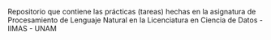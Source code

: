 Repositorio que contiene las prácticas (tareas) hechas en la asignatura de Procesamiento de Lenguaje Natural en la Licenciatura en Ciencia de Datos - IIMAS - UNAM
